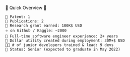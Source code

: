 <!--
**ThisIsIsaac/ThisIsIsaac** is a ✨ _special_ ✨ repository because its `README.md` (this file) appears on your GitHub profile.

Here are some ideas to get you started:

- 🔭 I’m currently working on ...
- 🌱 I’m currently learning ...
- 👯 I’m looking to collaborate on ...
- 🤔 I’m looking for help with ...
- 💬 Ask me about ...
- 📫 How to reach me: ...
- 😄 Pronouns: ...
- ⚡ Fun fact: ...
-->

📌 Quick Overview 📌

    🧪 Patent: 1
    📄 Publications: 2
    🔬 Research grant earned: 100K$ USD
    ⭐ on Github / Kaggle: ~2000 
    💼 Full-time software engineer experience: 2+ years
    💸 Dollar utility created during employment: 30M+$ USD
    🧑‍💻 # of junior developers trained & lead: 9 devs
    🎒 Status: Senior (expected to graduate in May 2022)
